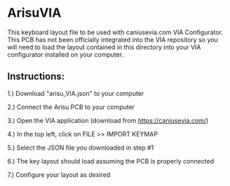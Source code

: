 # ArisuVIA
This keyboard layout file to be used with caniusevia.com VIA Configurator. This PCB has not been officially integrated into the VIA repository so you will need to load the layout contained in this directory into your VIA configurator installed on your computer. 

Instructions: 
--------------
1.) Download "arisu_VIA.json" to your computer

2.) Connect the Arisu PCB to your computer

3.) Open the VIA application (download from https://caniusevia.com/)

4.) In the top left, click on FILE >> IMPORT KEYMAP

5.) Select the JSON file you downloaded in step #1

6.) The key layout should load assuming the PCB is properly connected

7.) Configure your layout as desired
